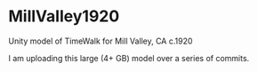 # MillValley1920
Unity model of TimeWalk for Mill Valley, CA c.1920

I am uploading this large (4+ GB) model over a series of commits.
